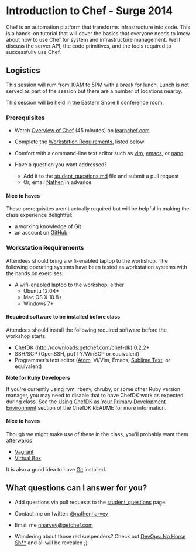 # Introduction to Chef - Surge 2014

Chef is an automation platform that transforms infrastructure into code. This is a hands-on tutorial that will cover the basics that everyone needs to know about how to use Chef for system and infrastructure management. We’ll discuss the server API, the code primitives, and the tools required to successfully use Chef.

## Logistics

This session will rum from 10AM to 5PM with a break for lunch.  Lunch is not served as part of the session but there are a number of locations nearby.

This session will be held in the Eastern Shore II conference room.

### Prerequisites
* Watch [Overview of Chef](http://learn.getchef.com/fundamentals-series/week-1/) (45 minutes) on [learnchef.com](http://learnchef.com)
* Complete the [Workstation Requirements](#workstation-requirements), listed below
* Comfort with a command-line text editor such as [vim](http://www.openvim.com/tutorial.html), [emacs](http://www.gnu.org/software/emacs/tour/), or [nano](http://www.howtogeek.com/howto/42980/the-beginners-guide-to-nano-the-linux-command-line-text-editor/)

* Have a question you want addressed?  
  * Add it to the [student_questions.md](student_questions.md) file and submit a pull request
  * Or, email [Nathen](mailto:nharvey@getchef.com) in advance

#### Nice to haves

These prerequisites aren't actually required but will be helpful in making the class experience delightful:

* a working knowledge of Git
* an account on [GitHub](http://github.com)


### Workstation Requirements
Attendees should bring a wifi-enabled laptop to the workshop. The following operating systems have been tested as workstation systems with the hands on exercises:

* A wifi-enabled laptop to the workshop, either
  * Ubuntu 12.04+
  * Mac OS X 10.8+
  * Windows 7+

#### Required software to be installed before class

Attendees should install the following required software before the workshop starts.

- ChefDK (http://downloads.getchef.com/chef-dk) 0.2.2+
- SSH/SCP (OpenSSH, puTTY/WinSCP or equivalent)
- Programmer’s text editor ([Atom](https://atom.io/), Vi/Vim, Emacs, [Sublime Text](http://www.sublimetext.com/), or equivalent)

**Note for Ruby Developers**

If you're currently using rvm, rbenv, chruby, or some other Ruby version manager, you may need to disable that to have ChefDK work as expected during class.  See the [Using ChefDK as Your Primary Development Environment](https://github.com/opscode/chef-dk#using-chefdk-as-your-primary-development-environment) section of the ChefDK README for more information.

#### Nice to haves

Though we might make use of these in the class, you'll probably want them afterwards

* [Vagrant](https://www.vagrantup.com/)
* [Virtual Box](https://www.virtualbox.org/)

It is also a good idea to have [Git](http://git-scm.com/) installed.


## What questions can I answer for you?

* Add questions via pull requests to the [student_questions](student_questions.md) page.
* Contact me on twitter:  [@nathenharvey](http://twitter.com/nathenharvey)
* Email me [nharvey@getchef.com](mailto:nharvey@getchef.com)


* Wondering about those red suspenders?  Check out [DevOps:  No Horse Sh**](https://www.youtube.com/watch?v=0P0HD5pE-zU) and all will be revealed ;)
